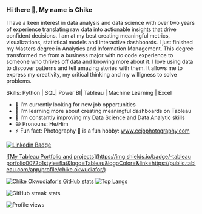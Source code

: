 ### Hi there 👋, My name is Chike 
I have a keen interest in data analysis and data science with over two years of experience translating raw data into actionable insights that drive confident decisions. I am at my best creating meaningful metrics, visualizations, statistical models and interactive dashboards.  I just finished my Masters degree in Analytics and Information Management. This degree transformed me from a business major with no code experience to someone who thrives off data and knowing more about it.  I love using data to discover patterns and tell amazing stories with them. It allows me to express my creativity, my critical thinking and my willigness to solve problems. 

Skills: Python | SQL| Power BI| Tableau | Machine Learning | Excel

- 🤔 I’m currently looking for new job opportunities
- 🌱 I’m learning more about creating meaningful dashboards on Tableau
- 🔭 I’m constantly improving my Data Science and Data Analytic skills
- 😄 Pronouns: He/Him
- ⚡ Fun fact: Photography 📸 is a fun hobby: www.ccjophotography.com 

[![Linkedin Badge](https://img.shields.io/badge/-chikeokwudiafor-0072b1?style=flat&logo=Linkedin&logoColor=white&link=https://www.linkedin.com/in/chike-okwudiafor/)](https://www.linkedin.com/in/chike-okwudiafor/) 

[![My Tableau Portfolio and projects](https://img.shields.io/badge/-tableau porfolio0072b1style=flat&logo=Tableau&logoColor=&link=https://public.tableau.com/app/profile/chike.okwudiafor/)](https://public.tableau.com/app/profile/chike.okwudiafor/)

[![Chike Okwudiafor's GitHub stats](https://github-readme-stats.vercel.app/api?username=chikeokwudiafor)](https://github.com/chikeokwudiafor/github-readme-stats)
[![Top Langs](https://github-readme-stats.vercel.app/api/top-langs/?username=chikeokwudiafor&layout=compact)](https://github.com/chikeokwudiafor/github-readme-stats) 

![GitHub streak stats](https://github-readme-streak-stats.herokuapp.com/?user=chikeokwudiafor) 

![Profile views](https://gpvc.arturio.dev/chikeokwudiafor) 
<!--

**chikeokwudiafor/chikeokwudiafor** is a ✨ _special_ ✨ repository because its `README.md` (this file) appears on your GitHub profile.
